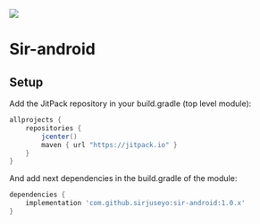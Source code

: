 
[![](https://jitpack.io/v/sirjuseyo/sir-android.svg)](https://jitpack.io/#sirjuseyo/sir-android)

# Sir-android


## Setup
Add the JitPack repository in your build.gradle (top level module):
```gradle
allprojects {
    repositories {
        jcenter()
        maven { url "https://jitpack.io" }
    }
}
```

And add next dependencies in the build.gradle of the module:
```gradle
dependencies {
    implementation 'com.github.sirjuseyo:sir-android:1.0.x'
}
```

